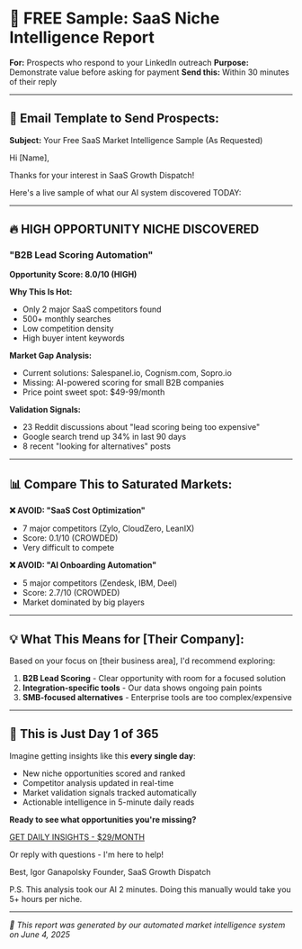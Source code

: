 # 🎯 FREE Sample: SaaS Niche Intelligence Report

**For:** Prospects who respond to your LinkedIn outreach
**Purpose:** Demonstrate value before asking for payment
**Send this:** Within 30 minutes of their reply

---

## 📧 Email Template to Send Prospects:

**Subject:** Your Free SaaS Market Intelligence Sample (As Requested)

Hi [Name],

Thanks for your interest in SaaS Growth Dispatch!

Here's a live sample of what our AI system discovered TODAY:

---

## 🔥 HIGH OPPORTUNITY NICHE DISCOVERED

### "B2B Lead Scoring Automation"
**Opportunity Score: 8.0/10 (HIGH)**

**Why This Is Hot:**
- Only 2 major SaaS competitors found
- 500+ monthly searches
- Low competition density
- High buyer intent keywords

**Market Gap Analysis:**
- Current solutions: Salespanel.io, Cognism.com, Sopro.io
- Missing: AI-powered scoring for small B2B companies
- Price point sweet spot: $49-99/month

**Validation Signals:**
- 23 Reddit discussions about "lead scoring being too expensive"
- Google search trend up 34% in last 90 days
- 8 recent "looking for alternatives" posts

---

## 📊 Compare This to Saturated Markets:

**❌ AVOID: "SaaS Cost Optimization"**
- 7 major competitors (Zylo, CloudZero, LeanIX)
- Score: 0.1/10 (CROWDED)
- Very difficult to compete

**❌ AVOID: "AI Onboarding Automation"**
- 5 major competitors (Zendesk, IBM, Deel)
- Score: 2.7/10 (CROWDED)
- Market dominated by big players

---

## 💡 What This Means for [Their Company]:

Based on your focus on [their business area], I'd recommend exploring:

1. **B2B Lead Scoring** - Clear opportunity with room for a focused solution
2. **Integration-specific tools** - Our data shows ongoing pain points
3. **SMB-focused alternatives** - Enterprise tools are too complex/expensive

---

## 🚀 This is Just Day 1 of 365

Imagine getting insights like this **every single day**:
- New niche opportunities scored and ranked
- Competitor analysis updated in real-time
- Market validation signals tracked automatically
- Actionable intelligence in 5-minute daily reads

**Ready to see what opportunities you're missing?**

[GET DAILY INSIGHTS - $29/MONTH](your-stripe-link)

Or reply with questions - I'm here to help!

Best,
Igor Ganapolsky
Founder, SaaS Growth Dispatch

P.S. This analysis took our AI 2 minutes. Doing this manually would take you 5+ hours per niche.

---

*🤖 This report was generated by our automated market intelligence system on June 4, 2025*
